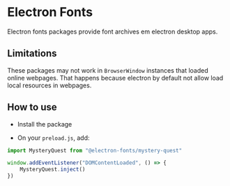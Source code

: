 # Electron Fonts

Electron fonts packages provide font archives em electron desktop apps.

## Limitations

These packages may not work in `BrowserWindow` instances that loaded online webpages. That happens because electron by default not allow load local resources in webpages.

## How to use

* Install the package

* On your `preload.js`, add:

```ts
import MysteryQuest from "@electron-fonts/mystery-quest"

window.addEventListener("DOMContentLoaded", () => {
    MysteryQuest.inject()
})
```